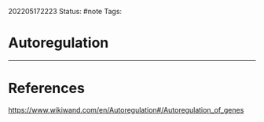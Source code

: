 202205172223
Status: #note
Tags:

# Autoregulation


 

---
# References
https://www.wikiwand.com/en/Autoregulation#/Autoregulation_of_genes